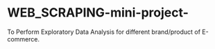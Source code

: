 # WEB_SCRAPING-mini-project-
To Perform Exploratory Data Analysis for different brand/product of E-commerce.
